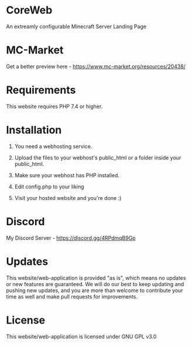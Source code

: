 # CoreWeb
An extreamly configurable Minecraft Server Landing Page

# MC-Market

Get a better preview here - https://www.mc-market.org/resources/20438/

# Requirements
This website requires PHP 7.4 or higher.

# Installation

1. You need a webhosting service.

2. Upload the files to your webhost's public_html or a folder inside your public_html.

3. Make sure your webhost has PHP installed.

4. Edit config.php to your liking

5. Visit your hosted website and you're done :)

# Discord

My Discord Server - https://discord.gg/4RPdmqB9Gp

# Updates
This website/web-application is provided "as is", which means no updates or new features are guaranteed. We will do our best to keep updating and pushing new updates, and you are more than welcome to contribute your time as well and make pull requests for improvements.

# License
This website/web-application is licensed under GNU GPL v3.0
